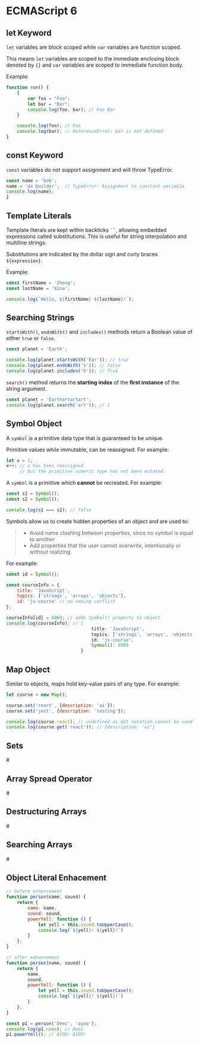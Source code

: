 # ECMAScript 6

## let Keyword

```let``` variables are block scoped while ```var``` variables are function scoped.

This means ```let``` variables are scoped to the immediate enclosing block denoted by ```{}``` and ```var``` variables are scoped to immediate function body.

Example:

```js    
function run() {
    {
        var foo = "Foo";
        let bar = "Bar";
        console.log(foo, bar); // Foo Bar
    }

    console.log(foo); // Foo
    console.log(bar); // ReferenceError: bar is not defined
}
```

## const Keyword

```const``` variables do not support assignment and will throw TypeError.

```js    
const name = 'bob';
name = 'da builder';  // TypeError: Assignment to constant variable
console.log(name);
}
```

## Template Literals

Template literals are kept within backticks ``` `` ```, allowing embedded expressions called substitutions. This is useful for string interpolation and multiline strings.

Substitutions are indicated by the dollar sign and curly braces ```${expression}```.

Example:

```js    
const firstName = 'Zhong';
const lastName = 'Xina';

console.log(`Hello, ${firstName} ${lastName}!`);
```

## Searching Strings

```startsWith()```, ```endsWith()``` and ```includes()```   methods return a Boolean value of either ```true``` or ```false```.


```js    
const planet = 'Earth';

console.log(planet.startsWith('Ear')); // true
console.log(planet.endsWith('s')); // false
console.log(planet.includes('h')); // frue
```

```search()``` method returns the __starting index__ of the __first instance__ of the string argument. 

```js    
const planet = 'Earthartartart';
console.log(planet.search('art')); // 1
```

## Symbol Object

A ```symbol``` is a primitive data type that is guaranteed to be unique.

Primitive values while immutable, can be reassigned. For example:

```js    
let x = 1; 
x++; // x has been reassigned
     // but the primitive numeric type has not been mutated
```

A ```symbol``` is a primitive which __cannot__ be recreated. For example:

```js    
const s1 = Symbol();
const s2 = Symbol();

console.log(s1 === s2); // false
```

Symbols allow us to create hidden properties of an object and are used to:
>- Avoid name clashing between properties, since no symbol is equal to another
>- Add properties that the user cannot overwrite, intentionally or without realizing.

For example:

```js    
const id = Symbol();

const courseInfo = {
    title: 'JavaScript',
    topics: ['strings', 'arrays', 'objects'],
    id: 'js-course' // no naming conflict
};

courseInfo[id] = 6969; // adds Symbol() property to object
console.log(courseInfo); // {
                                title: 'JavaScript',
                                topics: ['strings', 'arrays', 'objects'],
                                id: 'js-course',
                                Symbol(): 6969
                            }
```

## Map Object

Similar to objects, maps hold key-value pairs of any type. For example:

```js    
let course = new Map();

course.set('react', {description: 'ui'});
course.set('jest', {description: 'testing'}); 

console.log(course.react); // undefined as dot notation cannot be used with maps
console.log(course.get('react')); // {description: 'ui'}
```

## Sets

\# 

## Array Spread Operator

\# 

## Destructuring Arrays

\# 

## Searching Arrays

\# 

## Object Literal Enhacement

```js    
// before enhancement
function person(name, sound) {
    return {
        name: name,
        sound: sound,
        powerYell: function () {
            let yell = this.sound.toUpperCase();
            console.log(`${yell}! ${yell}!`)
        }
    };
}

// after enhancement
function person(name, sound) {
    return {
        name,
        sound,
        powerYell: function () {
            let yell = this.sound.toUpperCase();
            console.log(`${yell}! ${yell}!`)
        }
    };
}

const p1 = person('Deez', 'ayoo');
console.log(p1.name); // Deez
p1.powerYell(); // AYOO! AYOO!
```
